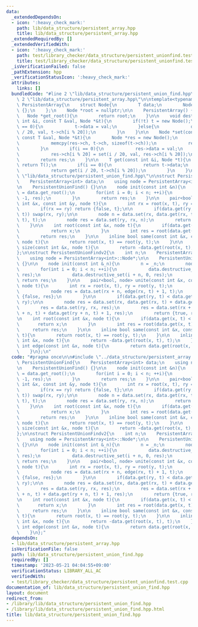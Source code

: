 ```yaml
---
data:
  _extendedDependsOn:
  - icon: ':heavy_check_mark:'
    path: lib/data_structure/persistent_array.hpp
    title: lib/data_structure/persistent_array.hpp
  _extendedRequiredBy: []
  _extendedVerifiedWith:
  - icon: ':heavy_check_mark:'
    path: test/library_checker/data_structure/persistent_unionfind.test.cpp
    title: test/library_checker/data_structure/persistent_unionfind.test.cpp
  _isVerificationFailed: false
  _pathExtension: hpp
  _verificationStatusIcon: ':heavy_check_mark:'
  attributes:
    links: []
  bundledCode: "#line 2 \"lib/data_structure/persistent_union_find.hpp\"\n\n#line\
    \ 2 \"lib/data_structure/persistent_array.hpp\"\n\ntemplate<typename T>\nstruct\
    \ PersistentArray{\n    struct Node{\n        T data;\n        Node *ch[20] =\
    \ {};\n    };\n    Node *root = nullptr;\n\n    PersistentArray() {}\n    \n \
    \   Node *get_root(){\n        return root;\n    }\n\n    void destructive_set(const\
    \ int &i, const T &val, Node *&t){\n        if(!t) t = new Node();\n        if(i\
    \ == 0){\n            t->data = val;\n        }else{\n            destructive_set(i\
    \ / 20, val, t->ch[i % 20]);\n        }\n    }\n\n    Node *set(const int &i,\
    \ const T &val, Node *&t){\n        Node *res = new Node();\n        if(t){\n\
    \            memcpy(res->ch, t->ch, sizeof(t->ch));\n            res->data = t->data;\n\
    \        }\n        if(i == 0){\n            res->data = val;\n        }else{\n\
    \            res->ch[i % 20] = set(i / 20, val, res->ch[i % 20]);\n        }\n\
    \        return res;\n    }\n\n    T get(const int &i, Node *t){\n        if(!t)\
    \ return T();\n        if(i == 0){\n            return t->data;\n        }else{\n\
    \            return get(i / 20, t->ch[i % 20]);\n        }\n    }\n};\n#line 4\
    \ \"lib/data_structure/persistent_union_find.hpp\"\n\nstruct PersistentUnionFind{\n\
    \    PersistentArray<int> data;\n    using node = PersistentArray<int>::Node*;\n\
    \n    PersistentUnionFind() {}\n\n    node init(const int &n){\n        node res\
    \ = data.get_root();\n        for(int i = 0; i < n; ++i){\n            data.destructive_set(i,\
    \ -1, res);\n        }\n        return res;\n    }\n\n    pair<bool, node> unite(const\
    \ int &x, const int &y, node t){\n        int rx = root(x, t), ry = root(y, t);\n\
    \        if(rx == ry) return {false, t};\n\n        if(data.get(ry, t) < data.get(rx,\
    \ t)) swap(rx, ry);\n\n        node n = data.set(rx, data.get(rx, t) + data.get(ry,\
    \ t), t);\n        node res = data.set(ry, rx, n);\n        return {true, res};\n\
    \    }\n\n    int root(const int &x, node t){\n        if(data.get(x, t) < 0){\n\
    \            return x;\n        }\n        int res = root(data.get(x, t), t);\n\
    \        return res;\n    }\n\n    inline bool same(const int &x, const int &y,\
    \ node t){\n        return root(x, t) == root(y, t);\n    }\n\n    inline int\
    \ size(const int &x, node t){\n        return -data.get(root(x, t), t);\n    }\n\
    };\n\nstruct PersistentUnionFindv2{\n    int n;\n    PersistentArray<int> data;\n\
    \    using node = PersistentArray<int>::Node*;\n\n    PersistentUnionFindv2()\
    \ {}\n\n    node init(const int &_n){\n        n = _n;\n        node res = data.get_root();\n\
    \        for(int i = 0; i < n; ++i){\n            data.destructive_set(i, -1,\
    \ res);\n            data.destructive_set(i + n, 0, res);\n        }\n       \
    \ return res;\n    }\n\n    pair<bool, node> unite(const int &x, const int &y,\
    \ node t){\n        int rx = root(x, t), ry = root(y, t);\n        if(rx == ry){\n\
    \            node res = data.set(rx + n, edge(rx, t) + 1, t);\n            return\
    \ {false, res};\n        }\n\n        if(data.get(ry, t) < data.get(rx, t)) swap(rx,\
    \ ry);\n\n        node res = data.set(rx, data.get(rx, t) + data.get(ry, t), t);\n\
    \        res = data.set(ry, rx, res);\n        res = data.set(rx + n, data.get(rx\
    \ + n, t) + data.get(ry + n, t) + 1, res);\n        return {true, res};\n    }\n\
    \n    int root(const int &x, node t){\n        if(data.get(x, t) < 0){\n     \
    \       return x;\n        }\n        int res = root(data.get(x, t), t);\n   \
    \     return res;\n    }\n\n    inline bool same(const int &x, const int &y, node\
    \ t){\n        return root(x, t) == root(y, t);\n    }\n\n    inline int size(const\
    \ int &x, node t){\n        return -data.get(root(x, t), t);\n    }\n\n    inline\
    \ int edge(const int &x, node t){\n        return data.get(root(x, t) + n, t);\n\
    \    }\n};\n"
  code: "#pragma once\n\n#include \"../data_structure/persistent_array.hpp\"\n\nstruct\
    \ PersistentUnionFind{\n    PersistentArray<int> data;\n    using node = PersistentArray<int>::Node*;\n\
    \n    PersistentUnionFind() {}\n\n    node init(const int &n){\n        node res\
    \ = data.get_root();\n        for(int i = 0; i < n; ++i){\n            data.destructive_set(i,\
    \ -1, res);\n        }\n        return res;\n    }\n\n    pair<bool, node> unite(const\
    \ int &x, const int &y, node t){\n        int rx = root(x, t), ry = root(y, t);\n\
    \        if(rx == ry) return {false, t};\n\n        if(data.get(ry, t) < data.get(rx,\
    \ t)) swap(rx, ry);\n\n        node n = data.set(rx, data.get(rx, t) + data.get(ry,\
    \ t), t);\n        node res = data.set(ry, rx, n);\n        return {true, res};\n\
    \    }\n\n    int root(const int &x, node t){\n        if(data.get(x, t) < 0){\n\
    \            return x;\n        }\n        int res = root(data.get(x, t), t);\n\
    \        return res;\n    }\n\n    inline bool same(const int &x, const int &y,\
    \ node t){\n        return root(x, t) == root(y, t);\n    }\n\n    inline int\
    \ size(const int &x, node t){\n        return -data.get(root(x, t), t);\n    }\n\
    };\n\nstruct PersistentUnionFindv2{\n    int n;\n    PersistentArray<int> data;\n\
    \    using node = PersistentArray<int>::Node*;\n\n    PersistentUnionFindv2()\
    \ {}\n\n    node init(const int &_n){\n        n = _n;\n        node res = data.get_root();\n\
    \        for(int i = 0; i < n; ++i){\n            data.destructive_set(i, -1,\
    \ res);\n            data.destructive_set(i + n, 0, res);\n        }\n       \
    \ return res;\n    }\n\n    pair<bool, node> unite(const int &x, const int &y,\
    \ node t){\n        int rx = root(x, t), ry = root(y, t);\n        if(rx == ry){\n\
    \            node res = data.set(rx + n, edge(rx, t) + 1, t);\n            return\
    \ {false, res};\n        }\n\n        if(data.get(ry, t) < data.get(rx, t)) swap(rx,\
    \ ry);\n\n        node res = data.set(rx, data.get(rx, t) + data.get(ry, t), t);\n\
    \        res = data.set(ry, rx, res);\n        res = data.set(rx + n, data.get(rx\
    \ + n, t) + data.get(ry + n, t) + 1, res);\n        return {true, res};\n    }\n\
    \n    int root(const int &x, node t){\n        if(data.get(x, t) < 0){\n     \
    \       return x;\n        }\n        int res = root(data.get(x, t), t);\n   \
    \     return res;\n    }\n\n    inline bool same(const int &x, const int &y, node\
    \ t){\n        return root(x, t) == root(y, t);\n    }\n\n    inline int size(const\
    \ int &x, node t){\n        return -data.get(root(x, t), t);\n    }\n\n    inline\
    \ int edge(const int &x, node t){\n        return data.get(root(x, t) + n, t);\n\
    \    }\n};"
  dependsOn:
  - lib/data_structure/persistent_array.hpp
  isVerificationFile: false
  path: lib/data_structure/persistent_union_find.hpp
  requiredBy: []
  timestamp: '2023-05-21 04:04:55+09:00'
  verificationStatus: LIBRARY_ALL_AC
  verifiedWith:
  - test/library_checker/data_structure/persistent_unionfind.test.cpp
documentation_of: lib/data_structure/persistent_union_find.hpp
layout: document
redirect_from:
- /library/lib/data_structure/persistent_union_find.hpp
- /library/lib/data_structure/persistent_union_find.hpp.html
title: lib/data_structure/persistent_union_find.hpp
---
```

